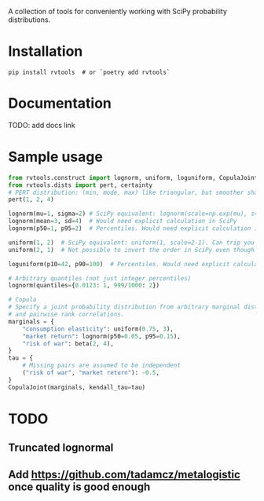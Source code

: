 A collection of tools for conveniently working with SciPy probability distributions.

# Installation
```shell
pip install rvtools  # or `poetry add rvtools`
```
# Documentation
TODO: add docs link

# Sample usage
```python
from rvtools.construct import lognorm, uniform, loguniform, CopulaJoint, beta
from rvtools.dists import pert, certainty
# PERT distribution: (min, mode, max) like triangular, but smoother shape
pert(1, 2, 4)

lognorm(mu=1, sigma=2) # SciPy equivalent: lognorm(scale=np.exp(mu), s=sigma). Hard to remember.
lognorm(mean=3, sd=4)  # Would need explicit calculation in SciPy
lognorm(p50=1, p95=2)  # Percentiles. Would need explicit calculation in SciPy

uniform(1, 2)  # SciPy equivalent: uniform(1, scale=2-1). Can trip you up.
uniform(2, 1)  # Not possible to invert the order in SciPy even though it's mathematically equivalent

loguniform(p10=42, p90=100)  # Percentiles. Would need explicit calculation in SciPy

# Arbitrary quantiles (not just integer percentiles)
lognorm(quantiles={0.0123: 1, 999/1000: 2})

# Copula
# Specify a joint probability distribution from arbitrary marginal distributions
# and pairwise rank correlations.
marginals = {
    "consumption elasticity": uniform(0.75, 3),
    "market return": lognorm(p50=0.05, p95=0.15),
    "risk of war": beta(2, 4),
}
tau = {
    # Missing pairs are assumed to be independent
    ("risk of war", "market return"): -0.5,
}
CopulaJoint(marginals, kendall_tau=tau)
```

# TODO
## Truncated lognormal
## Add https://github.com/tadamcz/metalogistic once quality is good enough